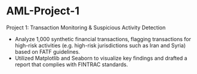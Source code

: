 # AML-Project-1
Project 1: Transaction Monitoring &amp; Suspicious Activity Detection
- Analyze 1,000 synthetic financial transactions, flagging transactions for high-risk activities (e.g. high-risk jurisdictions such as Iran and Syria) based on FATF guidelines.
- Utilized Matplotlib and Seaborn to visualize key findings and drafted a report that complies with FINTRAC standards.

